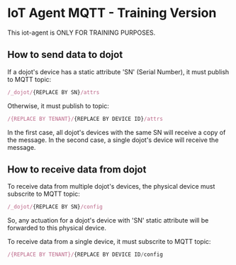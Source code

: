 # IoT Agent MQTT - Training Version

This iot-agent is ONLY FOR TRAINING PURPOSES.

## How to send data to dojot

If a dojot's device has a static attribute 'SN' (Serial Number), it must publish to MQTT topic:

```javascript
/_dojot/{REPLACE BY SN}/attrs
```

Otherwise, it must publish to topic:

```javascript
/{REPLACE BY TENANT}/{REPLACE BY DEVICE ID}/attrs
```

In the first case, all dojot's devices with the same SN will receive a copy of the message. In the second case, a single dojot's device will receive the message.

## How to receive data from dojot

To receive data from multiple dojot's devices, the physical device must subscrite to MQTT topic:

```javascript
/_dojot/{REPLACE BY SN}/config
```

So, any actuation for a dojot's device with 'SN' static attribute will be forwarded to this physical device.

To receive data from a single device, it must subscrite to MQTT topic:

```javascript
/{REPLACE BY TENANT}/{REPLACE BY DEVICE ID/config
```
